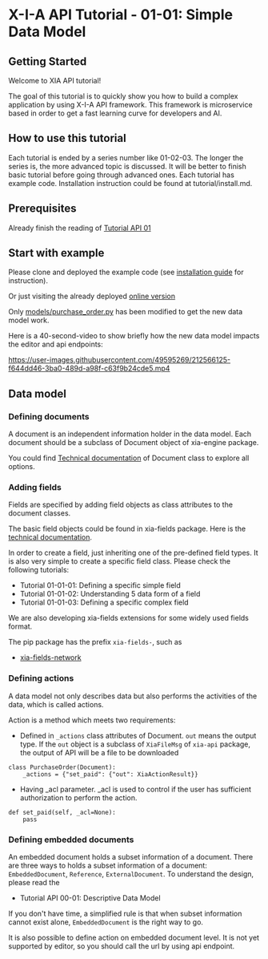 # X-I-A API Tutorial - 01-01: Simple Data Model
## Getting Started

Welcome to XIA API tutorial!

The goal of this tutorial is to quickly show you how to build a complex application by using X-I-A API framework. 
This framework is microservice based in order to get a fast learning curve for developers and AI.

## How to use this tutorial

Each tutorial is ended by a series number like 01-02-03. The longer the series is, the more advanced topic is discussed.
It will be better to finish basic tutorial before going through advanced ones. Each tutorial has example code. 
Installation instruction could be found at tutorial/install.md.

## Prerequisites

Already finish the reading of [Tutorial API 01](https://github.com/X-I-A/xia-tutorial-api-01)

## Start with example

Please clone and deployed the example code (see [installation guide](tutorial/install.md) for instruction).

Or just visiting the already deployed [online version](https://xia-tutorial-api-01-01-srspyyjtqa-ew.a.run.app/order)

Only [models/purchase_order.py](models/purchase_order.py) has been modified to get the new data model work.

Here is a 40-second-video to show briefly how the new data model impacts the editor and api endpoints:

https://user-images.githubusercontent.com/49595269/212566125-f644dd46-3ba0-489d-a98f-c63f9b24cde5.mp4

## Data model
### Defining documents

A document is an independent information holder in the data model. Each document should be a subclass of Document object of xia-engine package.

You could find [Technical documentation](https://develop.x-i-a.com/docs/xia-engine/stable/_autosummary/xia_engine.document.Document.html#xia_engine.document.Document) of Document class to explore all options. 

### Adding fields

Fields are specified by adding field objects as class attributes to the document classes.

The basic field objects could be found in xia-fields package. Here is the [technical documentation](https://develop.x-i-a.com/docs/xia-fields/stable/index.html).

In order to create a field, just inheriting one of the pre-defined field types. It is also very simple to create a specific field class. Please check the following tutorials:

* Tutorial 01-01-01: Defining a specific simple field
* Tutorial 01-01-02: Understanding 5 data form of a field
* Tutorial 01-01-03: Defining a specific complex field

We are also developing xia-fields extensions for some widely used fields format. 

The pip package has the prefix `xia-fields-`, such as 
* [xia-fields-network](https://develop.x-i-a.com/docs/xia-fields-network/stable/index.html)

### Defining actions

A data model not only describes data but also performs the activities of the data, which is called actions.

Action is a method which meets two requirements:
* Defined in `_actions` class attributes of Document. `out` means the output type. 
If the `out` object is a subclass of `XiaFileMsg` of `xia-api` package, the output of API will be a file to be downloaded
```
class PurchaseOrder(Document):
    _actions = {"set_paid": {"out": XiaActionResult}}
```
* Having _acl parameter. _acl is used to control if the user has sufficient authorization to perform the action.
```
def set_paid(self, _acl=None):
    pass
```

### Defining embedded documents

An embedded document holds a subset information of a document. There are three ways to holds a subset information of a document:
`EmbeddedDocument`, `Reference`, `ExternalDocument`. To understand the design, please read the 
* Tutorial API 00-01: Descriptive Data Model

If you don't have time, a simplified rule is that when subset information cannot exist alone, `EmbeddedDocument` is the right way to go.

It is also possible to define action on embedded document level. It is not yet supported by editor, so you should call the url by using api endpoint.


